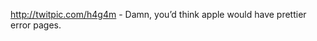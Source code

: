 <!--
id: 184062882
link: http://kevinisom.info/post/184062882/http-twitpic-com-h4g4m-damn-youd-think-apple
slug: http-twitpic-com-h4g4m-damn-youd-think-apple
date: Thu Sep 10 2009 12:18:47 GMT+1200 (NZST)
raw: {"blog_name":"kevinisom","id":184062882,"post_url":"http://kevinisom.info/post/184062882/http-twitpic-com-h4g4m-damn-youd-think-apple","slug":"http-twitpic-com-h4g4m-damn-youd-think-apple","type":"text","date":"2009-09-10 00:18:47 GMT","timestamp":1252541927,"state":"published","format":"html","reblog_key":"5u5odOzv","tags":[],"short_url":"http://tmblr.co/Zw68YyA_9EY","highlighted":[],"feed_item":"http://twitter.com/kev_nz/statuses/3872414828","from_feed_id":"650289","note_count":0,"title":null,"body":"<p><a href=\"http://twitpic.com/h4g4m\" target=\"_blank\">http://twitpic.com/h4g4m</a> - Damn, you&#8217;d think apple would have prettier error pages.</p>"}
publish: 2009-09-010
tags: 
title: null
-->


<http://twitpic.com/h4g4m> - Damn, you’d think apple would have prettier
error pages.



